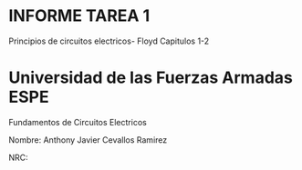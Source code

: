 # INFORME TAREA 1
Principios de circuitos electricos- Floyd Capitulos 1-2
# Universidad de las Fuerzas Armadas ESPE
Fundamentos de Circuitos Electricos

Nombre: Anthony Javier Cevallos Ramirez

NRC:


